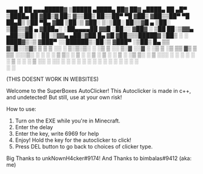 ▄▄▄       █    ██ ▄▄▄█████▓ ▒█████   ▄████▄   ██▓     ██▓ ▄████▄   ██ ▄█▀
▒████▄     ██  ▓██▒▓  ██▒ ▓▒▒██▒  ██▒▒██▀ ▀█  ▓██▒    ▓██▒▒██▀ ▀█   ██▄█▒ 
▒██  ▀█▄  ▓██  ▒██░▒ ▓██░ ▒░▒██░  ██▒▒▓█    ▄ ▒██░    ▒██▒▒▓█    ▄ ▓███▄░ 
░██▄▄▄▄██ ▓▓█  ░██░░ ▓██▓ ░ ▒██   ██░▒▓▓▄ ▄██▒▒██░    ░██░▒▓▓▄ ▄██▒▓██ █▄ 
 ▓█   ▓██▒▒▒█████▓   ▒██▒ ░ ░ ████▓▒░▒ ▓███▀ ░░██████▒░██░▒ ▓███▀ ░▒██▒ █▄
 ▒▒   ▓▒█░░▒▓▒ ▒ ▒   ▒ ░░   ░ ▒░▒░▒░ ░ ░▒ ▒  ░░ ▒░▓  ░░▓  ░ ░▒ ▒  ░▒ ▒▒ ▓▒
  ▒   ▒▒ ░░░▒░ ░ ░     ░      ░ ▒ ▒░   ░  ▒   ░ ░ ▒  ░ ▒ ░  ░  ▒   ░ ░▒ ▒░
  ░   ▒    ░░░ ░ ░   ░      ░ ░ ░ ▒  ░          ░ ░    ▒ ░░        ░ ░░ ░ 
      ░  ░   ░                  ░ ░  ░ ░          ░  ░ ░  ░ ░      ░  ░   
                                     ░                    ░

(THIS DOESNT WORK IN WEBSITES)

Welcome to the SuperBoxes AutoClicker!
This Autoclicker is made in c++, and undetected! But still, use at your own risk!

How to use:

1. Turn on the EXE while you're in Minecraft.
2. Enter the delay
3. Enter the key, write 6969 for help
4. Enjoy! Hold the key for the autoclicker to click!
5. Press DEL button to go back to choices of clicker type.


Big Thanks to unkNownH4cker#9174!
And Thanks to bimbalas#9412 (aka: me)
